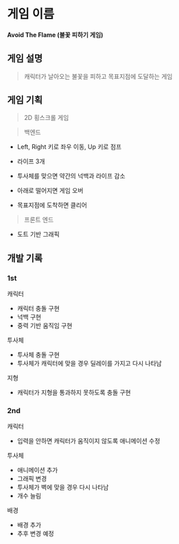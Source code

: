 # 게임 이름
#### Avoid The Flame (불꽃 피하기 게임)

## 게임 설명
> 캐릭터가 날아오는 불꽃을 피하고 목표지점에 도달하는 게임

## 게임 기획

> 2D 횡스크롤 게임

> 백엔드 

- Left, Right 키로 좌우 이동, Up 키로 점프

- 라이프 3개

- 투사체를 맞으면 약간의 넉백과 라이프 감소

- 아래로 떨어지면 게임 오버

- 목표지점에 도착하면 클리어

> 프론트 엔드

- 도트 기반 그래픽

## 개발 기록

### 1st

캐릭터

- 캐릭터 충돌 구현
- 넉백 구현
- 중력 기반 움직임 구현

투사체

- 투사체 충돌 구현
- 투사체가 캐릭터에 맞을 경우 딜레이를 가지고 다시 나타남

지형
- 캐릭터가 지형을 통과하지 못하도록 충돌 구현

### 2nd

캐릭터

- 입력을 안하면 캐릭터가 움직이지 않도록 애니메이션 수정


투사체 

- 애니메이션 추가
- 그래픽 변경
- 투사체가 벽에 맞을 경우 다시 나타남
- 개수 늘림

배경

- 배경 추가
- 추후 변경 예정